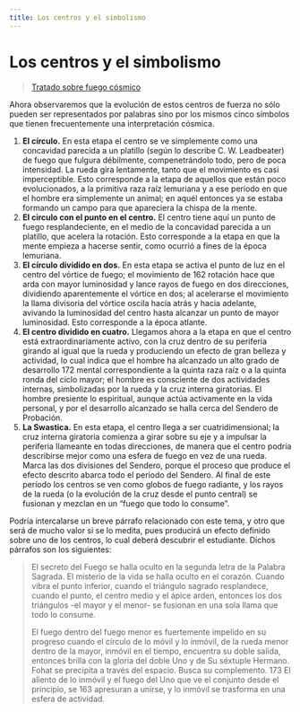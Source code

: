 ```yaml
---
title: Los centros y el simbolismo
---
```


# Los centros y el simbolismo

> [Tratado sobre fuego cósmico](/tratado-sobre-fuego-cosmico/el-movinmiento-de-los-planos-fisico-y-astral#en171)

Ahora observaremos que la evolución de estos centros de fuerza no sólo pueden ser representados por palabras sino por los mismos cinco símbolos que tienen frecuentemente una interpretación cósmica.

1. **El círculo.** En esta etapa el centro se ve simplemente como una concavidad parecida a un platillo (según lo describe C. W. Leadbeater) de fuego que fulgura débilmente, compenetrándolo todo, pero de poca intensidad. La rueda gira lentamente, tanto que el movimiento es casi imperceptible. Esto corresponde a la etapa de aquellos que están poco evolucionados, a la primitiva raza raíz lemuriana y a ese período en que el hombre era simplemente un animal; en aquél entonces ya se estaba formando un campo para que apareciera la chispa de la mente.
2. **El circulo con el punto en el centro.** El centro tiene aquí un punto de fuego resplandeciente, en el medio de la concavidad parecida a un platillo, que acelera la rotación. Esto corresponde a la etapa en que la mente empieza a hacerse sentir, como ocurrió a fines de la época lemuriana.
3. **El círculo dividido en dos.** En esta etapa se activa el punto de luz en el centro del vórtice de fuego; el movimiento de <pin lang="es">162</pin> rotación hace que arda con mayor luminosidad y lance rayos de fuego en dos direcciones, dividiendo aparentemente el vórtice en dos; al acelerarse el movimiento la llama divisoria del vórtice oscila hacia atrás y hacia adelante, avivando la luminosidad del centro hasta alcanzar un punto de mayor luminosidad. Esto corresponde a la época atlante.
4. **El centro dividido en cuatro.** Llegamos ahora a la etapa en que el centro está extraordinariamente activo, con la cruz dentro de su periferia girando al igual que la rueda y produciendo un efecto de gran belleza y actividad, lo cual indica que el hombre ha alcanzado un alto grado de desarrollo <pin lang="en">172</pin> mental correspondiente a la quinta raza raíz o a la quinta ronda del ciclo mayor; el hombre es consciente de dos actividades internas, simbolizadas por la rueda y la cruz interna giratorias. El hombre presiente lo espiritual, aunque actúa activamente en la vida personal, y por el desarrollo alcanzado se halla cerca del Sendero de Probación.
5. **La Swastica.** En esta etapa, el centro llega a ser cuatridimensional; la cruz interna giratoria comienza a girar sobre su eje y a impulsar la periferia llameante en todas direcciones, de manera que el centro podría describirse mejor como una esfera de fuego en vez de una rueda. Marca las dos divisiones del Sendero, porque el proceso que produce el efecto descrito abarca todo el periodo del Sendero. Al final de este período los centros se ven como globos de fuego radiante, y los rayos de la rueda (o la evolución de la cruz desde el punto central) se fusionan y mezclan en un “fuego que todo lo consume”.

Podría intercalarse un breve párrafo relacionado con este tema, y otro que será de mucho valor si se lo medita, pues producirá un efecto definido sobre uno de los centros, lo cual deberá descubrir el estudiante. Dichos párrafos son los siguientes:

> El secreto del Fuego se halla oculto en la segunda letra de la Palabra Sagrada. El misterio de la vida se halla oculto en el corazón. Cuando vibra el punto inferior, cuando el triángulo sagrado resplandece, cuando el punto, el centro medio y el ápice arden, entonces los dos triángulos -el mayor y el menor- se fusionan en una sola llama que todo lo consume.
>
> El fuego dentro del fuego menor es fuertemente impelido en su progreso cuando el círculo de lo móvil y lo inmóvil, de la rueda menor dentro de la mayor, inmóvil en el tiempo, encuentra su doble salida, entonces brilla con la gloria del doble Uno y de Su séxtuple Hermano. Fohat se precipita a través del espacio. Busca su complemento. <pin lang="en">173</pin> El aliento de lo inmóvil y el fuego del Uno que ve el conjunto desde el principio, se <pin lang="es">163</pin> apresuran a unirse, y lo inmóvil se trasforma en una esfera de actividad.
